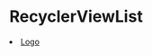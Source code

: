 # RecyclerViewList
<li><a href="https://raw.githubusercontent.com/Yavuztmrrr/RecyclerViewList/main/images/Logo.png ">Logo</a></li>


